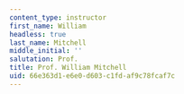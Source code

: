 ```yaml
---
content_type: instructor
first_name: William
headless: true
last_name: Mitchell
middle_initial: ''
salutation: Prof.
title: Prof. William Mitchell
uid: 66e363d1-e6e0-d603-c1fd-af9c78fcaf7c
---
```

